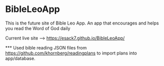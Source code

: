 # BibleLeoApp

This is the future site of Bible Leo App.  An app that encourages and helps you read the Word of God daily

Current live site --> https://esack7.github.io/BibleLeoApp/

*** Used bible reading JSON files from https://github.com/khornberg/readingplans to import plans into app/database.